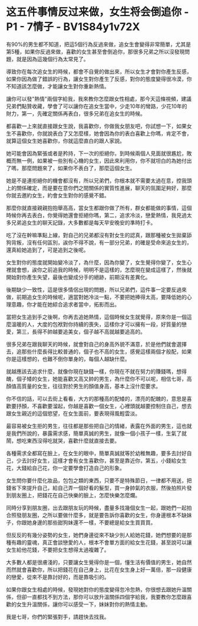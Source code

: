 # 这五件事情反过来做，女生将会倒追你 - P1 - 7情子 - BV1S84y1v72X

有90%的男生都不知道，把這5個行為反過來做，追女生會變得非常簡單，尤其是第5種，如果你反過來做，喜歡的女生甚至會倒追你，那很多兄弟之所以沒發現問題，就是因為這幾個行為太常見了。

導致你在每次追女生的時候，都會不自覺的做出來，所以女生才會對你產生反感，如果你因為做了錯誤的行為，讓女生對你產生了反感，對你的態度變得很冷漠，你不知道該怎麼做，才能讓女生對你重新熱情。

讓你可以發"熱情"兩個字給我，我來教你怎麼跟女性相處，那今天這條視頻，建議兄弟們點贊收藏，學會了可以讓你在追女生當中，少走10年的彎路，少花10年的財力，第一，先確定關係再表白，很多兄弟在追女生的時候。

都喜歡一上來就直接跟女生說，我喜歡你，你做我女朋友吧，你試想一下，如果女生不喜歡你，你就說表白了又怎麼樣，她會因為你的表白喜歡上你嗎，肯定不會，就算這個女生她喜歡你，你就這麼直白的跟人家說。

她可能會因為緊張或者是矜持，下一次的拒絕你，到時候兩個人見面就很尷尬，敗概而無一例，如果被一些別有心機的女生，因此來利用你，你不就坦白的為她付出了嗎，那麼問題來了，如果你不表白了，那麼這個女生。

她是不是連拒絕你的機會都沒有，所以兄弟們，你根本就不需要太過在意，控我頭上的關係確定，而是要在意你們之間關係的實質性進展，聊天的氛圍足夠好，那麼你就去邀約女生，約會女生對你的感覺不錯。

那麼你就直接親親抱抱舉高高，當女生都跟你做了所有，群女都能做的事情，這個時候你再去表白，你覺得她還會拒絕你嗎，第二，追求冷淡，戀愛熱情，我見過太多兄弟追女生的聊天記錄，大多數都是每天早安晚安的準時打卡。

吃了沒在幹嘛準點上線，對自己的兄弟都沒有對女生的認真，跟那種被女生拋棄舔狗背叛，沒有任何區別，誒你不得不說，有一部分兄弟，的確是受命來追女生的，還真給她追到了，可是追到之後呢。

女生對你的態度就開始變冷淡了，為什麼，因為你變了，女生覺得你變了，女生心裡就會想，誒你之前追我的時候，明明不是這樣的，怎麼現在變成這樣了，然後就開始對你產生失望，最後也變成分手的絕跡，前期沒有差異化。

後期缺少一致性，這是很多情侶出現的問題，所以兄弟們，這件事一定要反過來做，前期追女生的時候呢，適當對她冷淡一點，不要把她捧得太高，要降低她的心理意趣，你才能在她綜合追求者當中，拓影而出。

當把女生追到手之後啊，你再去追她熱情，這個時候女生就覺得，原來你是一個這麼溫暖的人，大度的包袱對你持續的喪失，這樣你才可以擁有一段，好質量的戀愛，第三，長得不帥越要追美女，個子越不高就越要追高的。

很多兄弟在跟我聊天的時候，就會對自己的身高外貌不滿意，於是他們就會選擇去，追那些什麼長得比較普通的，個子也不高的女生，感覺這樣兩個才般配，如果你是這樣想的，也難不倒你單身的，每個人越缺什麼。

就越應該去追求什麼，就像你現在缺錢一樣，你現在不就在努力的賺錢嗎，想得醜，個子矮的女生，她能喜歡又高又帥的男生，為什麼你不可以呢，相信七哥，高顏值高質量的女生，往往對於男生的顏值身高，基本上沒什麼要求。

你不信的話，可以去街上看看，大方的那種高的配矮的，漂亮的配醜的，意思是喜歡要抒顏，不喜歡要溜起，你越是喜歡一個女生，心裡頭就越要控制住自己，想去跟女生親近的這個慾望，在女生面前，要表現得風輕雲淡。

最容易被女生拒的男生，往往都是那些把自己的情緒，表露在外面的男生，這也就是我們所說的，暴露需求感，簡單真誠的男生，就像一個小孩子一樣，生氣了就鬧，想吃東西沒得吃就哭，喜歡什麼就直接去要。

各種需求全都寫在臉上，在女生的眼中，簡單真誠就等於幼稚無趣，要多去討好自己，少去討好女生，這樣才會有女生喜歡你，甚至是靠近你，第五，小錢給女生花，大錢給自己花，你一定要學會打造自己的形象。

女生問你要什麼化妝品，包包之類的東西，只要不是特殊節日，一律都不用送，把錢省下來提升自己，給自己弄一個好看的髮型，買一身帥氣的衣服，然後拍照片發到朋友圈上，把錢花在自己快樂的臉上，怎麼快樂怎麼爛。

同時分享到朋友圈，出去跟朋友玩的時候，盡量多找幾個女生一起，跟她們一起拍合照發朋友圈，之所以要做什麼多，就是要告訴你喜歡的女生，你身邊根本不缺妹子，你跟她身邊的那些甜狗妹還不一樣，不要總是給女生買買買。

但反反的有幾分姿勢的女生，她們身邊從來不缺少別人給她花錢，她們想要的是那種有趣的靈魂，真正會談戀愛的人，根本不會單方面的給女生花錢，甚至說可以讓女生給他花錢，不要把女生想得太過複雜了。

大多數人都是很膚淺的，只要讓女生覺得你是一個，懂生活有價值的男生，她自然而然就會喜歡你，所以把錢花在自己身上，比花在女生身上好一萬倍，那一段健康的戀愛，從來不是靠討好的，而是靠吸引的。

如果你跟女生相處的時候，發現她對你的態度變得忽冷忽熱，你很想去跟她升溫關係，但卻一直都找不到方法，那你可以放升溫關係四個字給我，我要教你怎麼跟喜歡的女生升溫關係，讓你可以感受一下，妹妹對你的熱情主動。

我是七哥，你們的緊張對手，請趕快去找我。